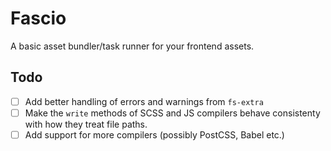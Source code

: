 # Fascio

A basic asset bundler/task runner for your frontend assets.

## Todo

-   [ ] Add better handling of errors and warnings from `fs-extra`
-   [ ] Make the `write` methods of SCSS and JS compilers behave consistenty with how they treat file paths.
-   [ ] Add support for more compilers (possibly PostCSS, Babel etc.)

